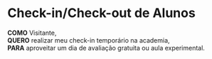 # Check-in/Check-out de Alunos

**COMO** Visitante,  
**QUERO** realizar meu check-in temporário na academia,  
**PARA** aproveitar um dia de avaliação gratuita ou aula experimental.